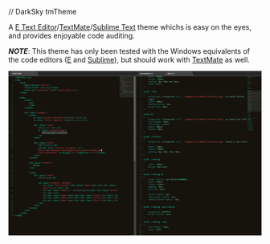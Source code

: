 // DarkSky tmTheme

A [E Text Editor][1]/[TextMate][2]/[Sublime Text][3] theme whichs is easy on the eyes, and provides enjoyable code auditing.

___NOTE___: This theme has only been tested with the Windows equivalents of the code editors ([E][1] and [Sublime][3]), but should work with [TextMate][2] as well.

[![Preview][100]][4]

[1]: http://www.e-texteditor.com/
[2]: http://macromates.com/
[3]: http://www.sublimetext.com/
[4]: https://github.com/spikensbror/DarkSky.tmTheme/raw/master/screenshots/preview.png

[100]: https://github.com/spikensbror/DarkSky.tmTheme/raw/master/screenshots/preview-thumb.png
